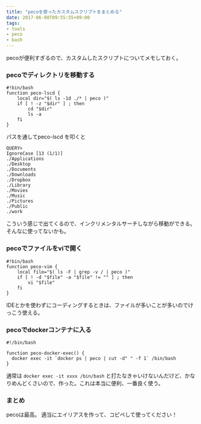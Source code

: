 ```yaml
---
title: "pecoを使ったカスタムスクリプトをまとめる"
date: 2017-06-08T09:55:55+09:00
tags:
- tools
- peco
- bash
---
```

pecoが便利すぎるので、カスタムしたスクリプトについてメモしておく。

<!--more-->

### pecoでディレクトリを移動する

```
#!bin/bash
function peco-lscd {
    local dir="$( ls -1d ./* | peco )"
    if [ ! -z "$dir" ] ; then
        cd "$dir"
        ls -a
    fi
}
```

パスを通してpeco-lscd を叩くと

```
QUERY>                                                                                                                                                                                IgnoreCase [13 (1/1)]
./Applications
./Desktop
./Documents
./Downloads
./Dropbox
./Library
./Movies
./Music
./Pictures
./Public
./work
```

こういう感じで出てくるので、インクリメンタルサーチしながら移動ができる。そんなに使ってないかも。

### pecoでファイルをviで開く

```
#!bin/bash
function peco-vim {
    local file="$( ls -F | grep -v / | peco )"
    if [ ! -d "$file" -a "$file" != "" ] ; then
        vi "$file"
    fi
}
```

IDEとかを使わずにコーディングするときは、ファイルが多いことが多いのでけっこう使える。

### pecoでdockerコンテナに入る

```
#!/bin/bash

function peco-docker-exec() {
  docker exec -it `docker ps | peco | cut -d" " -f 1` /bin/bash
}
```

通常は `docker exec -it xxxx /bin/bash` と打たなきゃいけないんだけど、かなりめんどくさいので、作った。これは本当に便利、一番良く使う。

### まとめ

pecoは最高。
適当にエイリアスを作って、コピペして使ってください！
